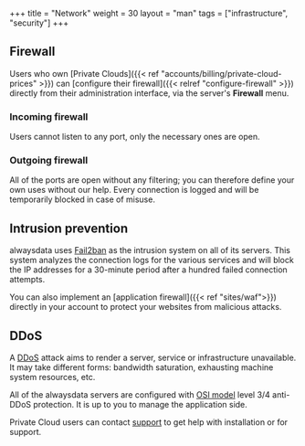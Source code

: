 +++
title = "Network"
weight = 30
layout = "man"
tags = ["infrastructure", "security"]
+++

## Firewall

Users who own [Private Clouds]({{< ref "accounts/billing/private-cloud-prices" >}}) can [configure their firewall]({{< relref "configure-firewall" >}}) directly from their administration interface, via the server's **Firewall** menu.

### Incoming firewall

Users cannot listen to any port, only the necessary ones are open.

### Outgoing firewall

All of the ports are open without any filtering; you can therefore define your own uses without our help. Every connection is logged and will be temporarily blocked in case of misuse.

## Intrusion prevention

alwaysdata uses [Fail2ban](http://www.fail2ban.org/) as the intrusion system on all of its servers. This system analyzes the connection logs for the various services and will block the IP addresses for a 30-minute period after a hundred failed connection attempts.

You can also implement an [application firewall]({{< ref "sites/waf">}}) directly in your account to protect your websites from malicious attacks.

## DDoS

A [DDoS](https://en.wikipedia.org/wiki/Denial-of-service_attack) attack aims to render a server, service or infrastructure unavailable. It may take different forms: bandwidth saturation, exhausting machine system resources, etc.

All of the alwaysdata servers are configured with [OSI model](https://en.wikipedia.org/wiki/OSI_model) level 3/4 anti-DDoS protection. It is up to you to manage the application side.

Private Cloud users can contact [support](https://admin.alwaysdata.com/support/add/) to get help with installation or for support.
